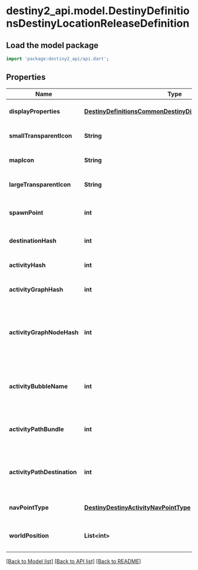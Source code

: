# destiny2_api.model.DestinyDefinitionsDestinyLocationReleaseDefinition

## Load the model package
```dart
import 'package:destiny2_api/api.dart';
```

## Properties
Name | Type | Description | Notes
------------ | ------------- | ------------- | -------------
**displayProperties** | [**DestinyDefinitionsCommonDestinyDisplayPropertiesDefinition**](DestinyDefinitionsCommonDestinyDisplayPropertiesDefinition.md) | Sadly, these don&#39;t appear to be populated anymore (ever?) | [optional] [default to null]
**smallTransparentIcon** | **String** |  | [optional] [default to null]
**mapIcon** | **String** |  | [optional] [default to null]
**largeTransparentIcon** | **String** |  | [optional] [default to null]
**spawnPoint** | **int** | If we had map information, this spawnPoint would be interesting. But sadly, we don&#39;t have that info. | [optional] [default to null]
**destinationHash** | **int** | The Destination being pointed to by this location. | [optional] [default to null]
**activityHash** | **int** | The Activity being pointed to by this location. | [optional] [default to null]
**activityGraphHash** | **int** | The Activity Graph being pointed to by this location. | [optional] [default to null]
**activityGraphNodeHash** | **int** | The Activity Graph Node being pointed to by this location. (Remember that Activity Graph Node hashes are only unique within an Activity Graph: so use the combination to find the node being spoken of) | [optional] [default to null]
**activityBubbleName** | **int** | The Activity Bubble within the Destination. Look this up in the DestinyDestinationDefinition&#39;s bubbles and bubbleSettings properties. | [optional] [default to null]
**activityPathBundle** | **int** | If we had map information, this would tell us something cool about the path this location wants you to take. I wish we had map information. | [optional] [default to null]
**activityPathDestination** | **int** | If we had map information, this would tell us about path information related to destination on the map. Sad. Maybe you can do something cool with it. Go to town man. | [optional] [default to null]
**navPointType** | [**DestinyDestinyActivityNavPointType**](DestinyDestinyActivityNavPointType.md) | The type of Nav Point that this represents. See the enumeration for more info. | [optional] [default to null]
**worldPosition** | **List&lt;int&gt;** | Looks like it should be the position on the map, but sadly it does not look populated... yet? | [optional] [default to []]

[[Back to Model list]](../README.md#documentation-for-models) [[Back to API list]](../README.md#documentation-for-api-endpoints) [[Back to README]](../README.md)


